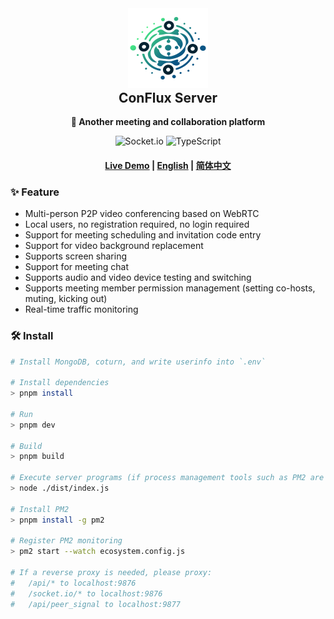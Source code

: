 <div align="center">
  <img src="./doc/images/logo_color.svg" width="128" height="128"/>
  <h2 style="margin-top: 0;">ConFlux Server</h2>
  <p>
    <strong>🎥 Another meeting and collaboration platform</strong>
  </p>
  <p>
    <img alt="Socket.io" src="https://img.shields.io/badge/Socket.io-010101?style=flat-square&logo=Socket.io&logoColor=white"/>
    <img alt="TypeScript" src="https://img.shields.io/badge/TypeScript-3178C6?style=flat-square&logo=TypeScript&logoColor=white"/>
  </p>
  <h4>
    <a href="https://conflux.liukairui.me/">Live Demo</a>
    <span> | </span>
    <a href="./README.md">English</a>
    <span> | </span>
    <a href="./README-CN.md">简体中文</a>
  </h4>
</div>



### ✨ Feature

- Multi-person P2P video conferencing based on WebRTC
- Local users, no registration required, no login required
- Support for meeting scheduling and invitation code entry
- Support for video background replacement
- Supports screen sharing
- Support for meeting chat
- Supports audio and video device testing and switching
- Supports meeting member permission management (setting co-hosts, muting, kicking out)
- Real-time traffic monitoring

### 🛠️ Install

```bash
# Install MongoDB, coturn, and write userinfo into `.env`

# Install dependencies
> pnpm install

# Run
> pnpm dev

# Build
> pnpm build

# Execute server programs (if process management tools such as PM2 are not required)
> node ./dist/index.js

# Install PM2
> pnpm install -g pm2

# Register PM2 monitoring
> pm2 start --watch ecosystem.config.js

# If a reverse proxy is needed, please proxy:
#   /api/* to localhost:9876
#   /socket.io/* to localhost:9876
#   /api/peer_signal to localhost:9877
```
